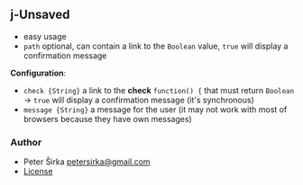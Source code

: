 ## j-Unsaved

- easy usage
- `path` optional, can contain a link to the `Boolean` value, `true` will display a confirmation message

__Configuration__:

- `check {String}` a link to the __check__ `function() {` that must return `Boolean` -> `true` will display a confirmation message (it's synchronous)
- `message {String}` a message for the user (it may not work with most of browsers because they have own messages)

### Author

- Peter Širka <petersirka@gmail.com>
- [License](https://www.totaljs.com/license/)